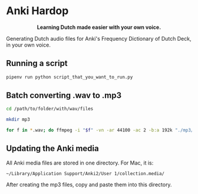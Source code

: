# Anki Hardop

<p align="center">
    <b>Learning Dutch made easier with your own voice.</b>
</p>

Generating Dutch audio files for Anki's Frequency Dictionary of Dutch Deck, in your own voice.

## Running a script

```bash
pipenv run python script_that_you_want_to_run.py
```

## Batch converting .wav to .mp3

```bash
cd /path/to/folder/with/wav/files

mkdir mp3

for f in *.wav; do ffmpeg -i "$f" -vn -ar 44100 -ac 2 -b:a 192k "./mp3/${f%.*}.mp3"; done
```

## Updating the Anki media

All Anki media files are stored in one directory. For Mac, it is:

```
~/Library/Application Support/Anki2/User 1/collection.media/
```

After creating the mp3 files, copy and paste them into this directory.

